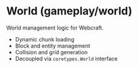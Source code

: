 # World (gameplay/world)

World management logic for Webcraft.

- Dynamic chunk loading
- Block and entity management
- Collision and grid generation
- Decoupled via `coretypes.World` interface
